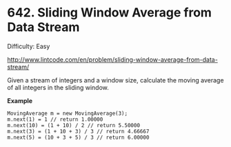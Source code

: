 # 642. Sliding Window Average from Data Stream

Difficulty: Easy

http://www.lintcode.com/en/problem/sliding-window-average-from-data-stream/

Given a stream of integers and a window size, calculate the moving average of all integers in the sliding window.

**Example**  
```
MovingAverage m = new MovingAverage(3);
m.next(1) = 1 // return 1.00000
m.next(10) = (1 + 10) / 2 // return 5.50000
m.next(3) = (1 + 10 + 3) / 3 // return 4.66667
m.next(5) = (10 + 3 + 5) / 3 // return 6.00000
```
